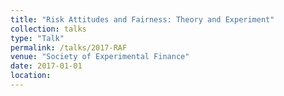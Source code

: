 ```yaml
---
title: "Risk Attitudes and Fairness: Theory and Experiment"
collection: talks
type: "Talk"
permalink: /talks/2017-RAF
venue: "Society of Experimental Finance"
date: 2017-01-01
location:
---
```


